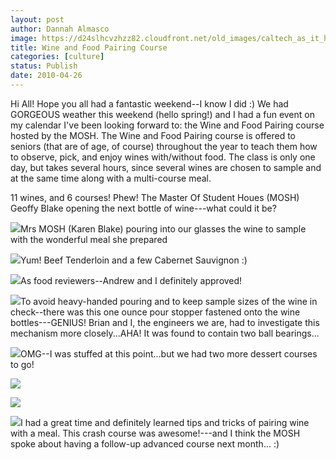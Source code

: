 ```yaml
---
layout: post
author: Dannah Almasco
image: https://d24slhcvzhzz82.cloudfront.net/old_images/caltech_as_it_happens/6a0105349b8251970b01348026f8aa970c.jpg
title: Wine and Food Pairing Course
categories: [culture]
status: Publish
date: 2010-04-26
---
```


Hi All!
Hope you all had a fantastic weekend--I know I did :) We had GORGEOUS weather this weekend (hello spring!) and I had a fun event on my calendar I've been looking forward to: the Wine and Food Pairing course hosted by the MOSH. 
The Wine and Food Pairing course is offered to seniors (that are of age, of course) throughout the year to teach them how to observe, pick, and enjoy wines with/without food. The class is only one day, but takes several hours, since several wines are chosen to sample and at the same time along with a multi-course meal.

11 wines, and 6 courses! Phew!
The Master Of Student Houes (MOSH) Geoffy Blake opening the next bottle of wine---what could it be?

![](https://d24slhcvzhzz82.cloudfront.net/old_images/caltech_as_it_happens/6a0105349b8251970b01348026fbce970c.jpg)Mrs MOSH (Karen Blake) pouring into our glasses the wine to sample with the wonderful meal she prepared

![](https://d24slhcvzhzz82.cloudfront.net/old_images/caltech_as_it_happens/6a0105349b8251970b01348026fe5f970c.jpg)Yum! Beef Tenderloin and a few Cabernet Sauvignon :)

![](https://d24slhcvzhzz82.cloudfront.net/old_images/caltech_as_it_happens/6a0105349b8251970b0133ecf74192970b.jpg)As food reviewers--Andrew and I definitely approved!

![](https://d24slhcvzhzz82.cloudfront.net/old_images/caltech_as_it_happens/6a0105349b8251970b0133ecf743a2970b.jpg)To avoid heavy-handed pouring and to keep sample sizes of the wine in check--there was this one ounce pour stopper fastened onto the wine bottles---GENIUS! Brian and I, the engineers we are, had to investigate this mechanism more closely...AHA! It was found to contain two ball bearings...


![](https://d24slhcvzhzz82.cloudfront.net/old_images/caltech_as_it_happens/6a0105349b8251970b0133ecf746c1970b.jpg)OMG--I was stuffed at this point...but we had two more dessert courses to go!

![](https://d24slhcvzhzz82.cloudfront.net/old_images/caltech_as_it_happens/6a0105349b8251970b0134802707f6970c.jpg)

![](https://d24slhcvzhzz82.cloudfront.net/old_images/caltech_as_it_happens/6a0105349b8251970b013480270944970c.jpg)

![](https://d24slhcvzhzz82.cloudfront.net/old_images/caltech_as_it_happens/6a0105349b8251970b0134802709b8970c.jpg)I had a great time and definitely learned tips and tricks of pairing wine with a meal. This crash course was awesome!---and I think the MOSH spoke about having a follow-up advanced course next month... :)
